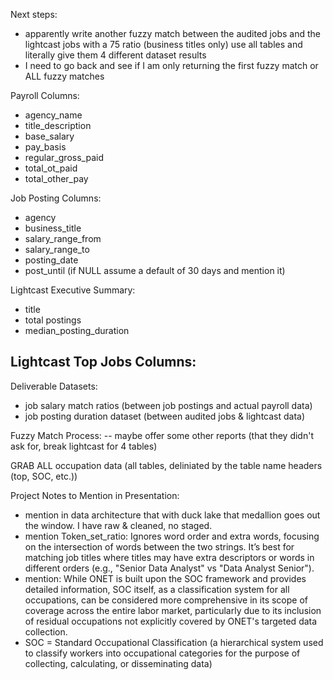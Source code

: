Next steps:
- apparently write another fuzzy match between the audited jobs and the lightcast jobs with a 75 ratio (business titles only) use all tables and literally give them 4 different dataset results
- I need to go back and see if I am only returning the first fuzzy match or ALL fuzzy matches

Payroll Columns:
- agency_name
- title_description
- base_salary
- pay_basis
- regular_gross_paid
- total_ot_paid
- total_other_pay

Job Posting Columns:
- agency
- business_title
- salary_range_from
- salary_range_to
- posting_date
- post_until (if NULL assume a default of 30 days and mention it)

Lightcast Executive Summary:
- title
- total postings
- median_posting_duration

Lightcast Top Jobs Columns:
- 

Deliverable Datasets:
- job salary match ratios (between job postings and actual payroll data)
- job posting duration dataset (between audited jobs & lightcast data)


Fuzzy Match Process:
-- maybe offer some other reports (that they didn't ask for, break lightcast for 4 tables)




GRAB ALL occupation data (all tables, deliniated by the table name headers (top, SOC, etc.))


Project Notes to Mention in Presentation:
- mention in data architecture that with duck lake that medallion goes out the window. I have raw & cleaned, no staged.
- mention Token_set_ratio: Ignores word order and extra words, focusing on the intersection of words between the two strings. It’s best for matching job titles where titles may have extra descriptors or words in different orders (e.g., "Senior Data Analyst" vs "Data Analyst Senior").
- mention: While ONET is built upon the SOC framework and provides detailed information, SOC itself, as a classification system for all occupations, can be considered more comprehensive in its scope of coverage across the entire labor market, particularly due to its inclusion of residual occupations not explicitly covered by ONET's targeted data collection.
- SOC = Standard Occupational Classification (a hierarchical system used to classify workers into occupational categories for the purpose of collecting, calculating, or disseminating data)